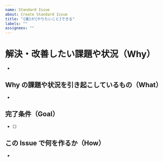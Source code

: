 ```yaml
---
name: Standard Issue
about: Create Standard Issue
title: "{誰}が{やりたいこと}できる"
labels: ""
assignees: ""
---
```


# 解決・改善したい課題や状況（Why）

<!-- なぜこのIssueをやるのか、どのような価値を生み出すのか、背景などを記載する -->

-

## Why の課題や状況を引き起こしているもの（What）

-

## 完了条件（Goal）

<!-- このIssueを完了といってよい条件を記載する -->

- [ ]

## この Issue で何を作るか（How）

<!-- 起票段階でわかっているものがあれば記載 -->
<!-- リファインメント時にここに記載していく -->
<!-- 量が多い場合はsub-issueに切り出す -->

-
